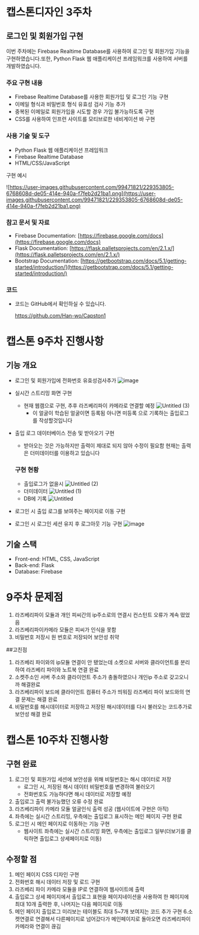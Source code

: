 # 캡스톤디자인 3주차

## 로그인 및 회원가입 구현

이번 주차에는 Firebase Realtime Database를 사용하여 로그인 및 회원가입 기능을 구현하였습니다.또한, Python Flask 웹 애플리케이션 프레임워크를 사용하여 서버를 개발하였습니다.

### 주요 구현 내용

- Firebase Realtime Database를 사용한 회원가입 및 로그인 기능 구현
- 이메일 형식과 비밀번호 형식 유효성 검사 기능 추가
- 중복된 이메일로 회원가입을 시도할 경우 가입 불가능하도록 구현
- CSS를 사용하여 인프런 사이트를 모티브로한 네비게이션 바 구현

### 사용 기술 및 도구

- Python Flask 웹 애플리케이션 프레임워크
- Firebase Realtime Database
- HTML/CSS/JavaScript

구현 예시 

![https://user-images.githubusercontent.com/99471821/229353805-6768608d-de05-414e-940a-f7feb2d21ba1.png](https://user-images.githubusercontent.com/99471821/229353805-6768608d-de05-414e-940a-f7feb2d21ba1.png)

### 참고 문서 및 자료

- Firebase Documentation: [https://firebase.google.com/docs](https://firebase.google.com/docs)
- Flask Documentation: [https://flask.palletsprojects.com/en/2.1.x/](https://flask.palletsprojects.com/en/2.1.x/)
- Bootstrap Documentation: [https://getbootstrap.com/docs/5.1/getting-started/introduction/](https://getbootstrap.com/docs/5.1/getting-started/introduction/)

### 코드

- 코드는 GitHub에서 확인하실 수 있습니다.
    
    https://github.com/Han-wo/Capston1



# 캡스톤 9주차 진행사항

## 기능 개요
- 로그인 및 회원가입에 전화번호 유효성검사추가
    ![image](https://user-images.githubusercontent.com/99471821/236740245-67e041bc-f23e-47b3-9e24-1051f2cd38ec.png)
    
- 실시간 스트리밍 화면 구현
    - 현재 웹캠으로 구현, 추후 라즈베리파이 카메라로 연결할 예정
    ![Untitled (3)](https://user-images.githubusercontent.com/99471821/236741096-1608a0c0-e672-4bfa-af3f-fb9434e1346f.png)
        - 이 얼굴이 학습된 얼굴이면 등록됨 아니면 미등록 으로 기록하는 출입로그를 작성할것입니다
    
- 출입 로그 데이터베이스 전송 및 받아오기 구현
    - 받아오는 것은 가능하지만 출력이 제대로 되지 않아 수정이 필요함 현재는 출력은 더미데이터를 이용하고 있습니다
     ###  구현 현황
     
     -  출입로그가 없을시
        ![Untitled (2)](https://user-images.githubusercontent.com/99471821/236741025-33a0f5b5-60ea-46be-aeec-a37331cf8db9.png)
     - 더미데이터
        ![Untitled (1)](https://user-images.githubusercontent.com/99471821/236740963-5f197c5e-57cb-4031-bd15-c810a97d9546.png)
     - DB에 기록
        ![Untitled](https://user-images.githubusercontent.com/99471821/236740801-d4b52952-07cd-41da-a7ea-ea2d044e5ec9.png)

    
- 로그인 시 출입 로그를 보여주는 페이지로 이동 구현
    
- 로그인 시 로그인 세션 유지 후 로그아웃 기능 구현
    ![image](https://user-images.githubusercontent.com/99471821/236741325-b32f251e-2adc-457f-9005-8a511d1aac51.png)


## 기술 스택
- Front-end: HTML, CSS, JavaScript
- Back-end: Flask
- Database: Firebase 


# 9주차 문제점
1. 라즈베리파이 모듈과 개인 피씨간의 ip주소로의 연결시 컨스턴트 오류가 계속 떴었음
2. 라즈베리파이카메라 모듈은 피씨가 인식을 못함
3. 비밀번호 저장시 원 번호로 저장되어 보안성 취약

##고친점
1. 라즈베리 파이와의 ip모듈 연결이 안 됐었는데 소켓으로 서버와 클라이언트를 분리하여 라즈베리 파이와 노트북 연결 완료
2. 소켓주소인 서버 주소와 클라이언트 주소가 충돌하였으나 개인ip 주소로 갖고오니까 해결완료
3. 라즈베리파이 보드에 클라이언트 컴퓨터 주소가 띄워짐 
라즈베리 파이 보드와의 연결 문제는 해결 완료
4. 비밀번호를 해시데이터로 저장하고 저장된 해시데이터를 다시 불러오는 코드추가로 보안성 해결 완료




# 캡스톤 10주차 진행사항

## 구현 완료

1. 로그인 및 회원가입 세션에 보안성을 위해 비밀번호는 해시 데이터로 저장
    - 로그인 시, 저장된 해시 데이터 비밀번호를 변경하여 불러오기
    - 전화번호도 가능하다면 해시 데이터로 저장할 예정
2. 출입로그 출력 불가능했던 오류 수정 완료
3. 라즈베리파이 카메라 모듈 얼굴인식 출력 성공 (웹사이트에 구현은 아직)
4. 좌측에는 실시간 스트리밍, 우측에는 출입로그 표시하는 메인 페이지 구현 완료
5. 로그인 시 메인 페이지로 이동하는 기능 구현
    - 웹사이트 좌측에는 실시간 스트리밍 화면, 우측에는 출입로그 일부(더보기를 클릭하면 출입로그 상세페이지로 이동)

## 수정할 점

1. 메인 페이지 CSS 디자인 구현
2. 전화번호 해시 데이터 저장 및 로드 구현
3. 라즈베리 파이 카메라 모듈을 IP로 연결하여 웹사이트에 출력
4. 출입로그 상세 페이지에서 출입로그 표현을 페이지네이션을 사용하여 한 페이지에 최대 10개 출력한 후, 나머지는 다음 페이지로 이동
5. 메인 페이지 출입로그 미리보는 테이블도 최대 5~7개 보여지는 코드 추가 구현
6.소켓연결로 연결해서 다른페이지로 넘어갔다가 메인페이지로 돌아오면 라즈베리파이카메라와 연결이 끊김
